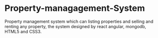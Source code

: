 # Property-managagement-System
Property management system which can listing properties and selling and renting any property, the system designed by react angular, mongodb, HTML5 and CSS3.
